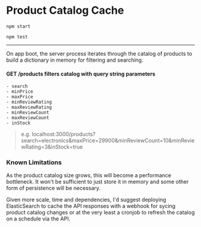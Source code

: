 # Product Catalog Cache

`npm start`

`npm test`

---


On app boot, the server process iterates through the catalog of products to build a dictionary in memory for filtering and searching.

#### GET /products filters catalog with query string parameters

```
- search
- minPrice
- maxPrice
- minReviewRating
- maxReviewRating
- minReviewCount
- maxReviewCount
- inStock
```

> e.g. localhost:3000/products?search=electronics&maxPrice=29900&minReviewCount=10&minReviewRating=3&inStock=true

### Known Limitations

As the product catalog size grows, this will become a performance bottleneck. It won't be sufficient to just store it in memory and some other form of persistence will be necessary. 

Given more scale, time and dependencies, I'd suggest deploying ElasticSearch to cache the API responses with a webhook for sycing product catalog changes or at the very least a cronjob to refresh the catalog on a schedule via the API.
